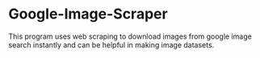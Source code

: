 # Google-Image-Scraper
This program uses web scraping to download images from google image search instantly and can be helpful in making image datasets.
